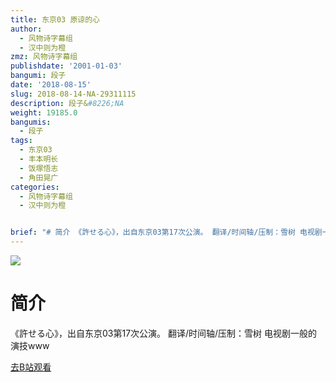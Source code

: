```yaml
---
title: 东京03 原谅的心
author:
  - 风物诗字幕组
  - 汉中则为橙
zmz: 风物诗字幕组
publishdate: '2001-01-03'
bangumi: 段子
date: '2018-08-15'
slug: 2018-08-14-NA-29311115
description: 段子&#8226;NA
weight: 19185.0
bangumis:
  - 段子
tags:
  - 东京03
  - 丰本明长
  - 饭塚悟志
  - 角田晃广
categories:
  - 风物诗字幕组
  - 汉中则为橙


brief: "# 简介 《許せる心》，出自东京03第17次公演。 翻译/时间轴/压制：雪树 电视剧一般的演技www"
---
```

![](https://i.imgur.com/TYt62gH.jpg)
# 简介  
《許せる心》，出自东京03第17次公演。
翻译/时间轴/压制：雪树
电视剧一般的演技www  

[去B站观看](https://www.bilibili.com/video/av29311115/)
 
